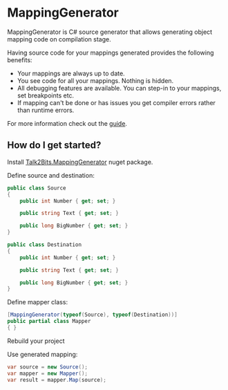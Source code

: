 # MappingGenerator

MappingGenerator is C# source generator that allows generating object mapping code on compilation stage.

Having source code for your mappings generated provides the following benefits:

* Your mappings are always up to date.
* You see code for all your mappings. Nothing is hidden.
* All debugging features are available. You can step-in to your mappings, set breakpoints etc.
* If mapping can't be done or has issues you get compiler errors rather than runtime errors.

For more information check out the [guide](https://mappinggenerator.readthedocs.io/en/latest/index.html).

## How do I get started?

Install [Talk2Bits.MappingGenerator](https://www.nuget.org/packages/Talk2Bits.MappingGenerator) nuget package.

Define source and destination:

```csharp
public class Source
{
    public int Number { get; set; }

    public string Text { get; set; }

    public long BigNumber { get; set; }
}

public class Destination
{
    public int Number { get; set; }

    public string Text { get; set; }

    public long BigNumber { get; set; }
}
```

Define mapper class:

```csharp
[MappingGenerator(typeof(Source), typeof(Destination))]
public partial class Mapper
{ }
```

Rebuild your project

Use generated mapping:

```csharp
var source = new Source();
var mapper = new Mapper();
var result = mapper.Map(source);

```
